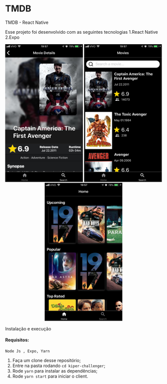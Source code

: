 # TMDB
TMDB - React Native



  Esse projeto foi desenvolvido com as seguintes tecnologias
    1.React Native
    2.Expo




<p align="center">
 <img alt="APP" src="https://github.com/alsdede/kiper-challenger/blob/master/assets/app1.jpeg" width="250px" />
  <img alt="APP" src="https://github.com/alsdede/kiper-challenger/blob/master/assets/app2.jpeg" width="250px" />
   <img alt="APP" src="https://github.com/alsdede/kiper-challenger/blob/master/assets/app3.jpeg" width="250px" />
</p>





Instalação e execução

#### Requisitos:
    Node Js , Expo, Yarn
1. Faça um clone desse repositório;
2. Entre na pasta rodando `cd kiper-challenger`;
3. Rode `yarn` para instalar as dependências;
4. Rode `yarn start` para iniciar o client.

